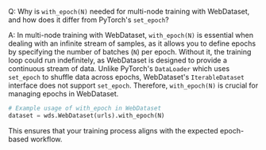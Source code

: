 Q: Why is `with_epoch(N)` needed for multi-node training with WebDataset, and how does it differ from PyTorch's `set_epoch`?

A: In multi-node training with WebDataset, `with_epoch(N)` is essential when dealing with an infinite stream of samples, as it allows you to define epochs by specifying the number of batches (`N`) per epoch. Without it, the training loop could run indefinitely, as WebDataset is designed to provide a continuous stream of data. Unlike PyTorch's `DataLoader` which uses `set_epoch` to shuffle data across epochs, WebDataset's `IterableDataset` interface does not support `set_epoch`. Therefore, `with_epoch(N)` is crucial for managing epochs in WebDataset.

```python
# Example usage of with_epoch in WebDataset
dataset = wds.WebDataset(urls).with_epoch(N)
```

This ensures that your training process aligns with the expected epoch-based workflow.
